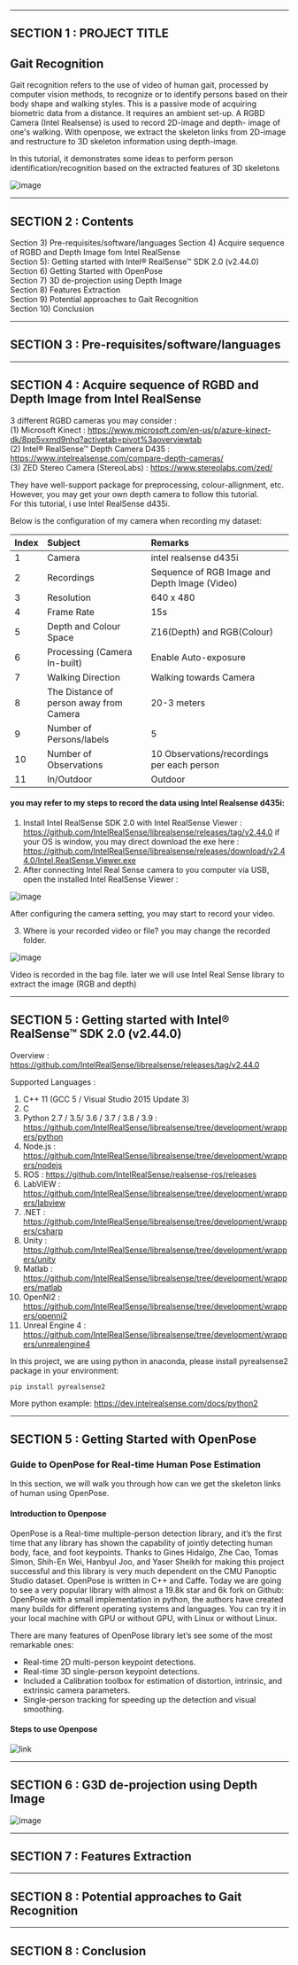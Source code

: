 
---

## SECTION 1 : PROJECT TITLE
## Gait Recognition

Gait recognition refers to the use of video of human gait, processed by computer vision methods, to recognize or to identify persons based on their body shape and walking styles. This is a passive mode of acquiring biometric data from a distance. It requires an ambient set-up. A RGBD Camera (Intel Realsense) is used to record 2D-image and depth- image of one's walking. With openpose, we extract the skeleton links from 2D-image and restructure to 3D skeleton information using depth-image.

In this tutorial, it demonstrates some ideas to perform person identification/recognition based on the extracted features of 3D skeletons

![image](https://user-images.githubusercontent.com/28354028/119382426-969f5a80-bcf4-11eb-962e-3133b91c57aa.png)

---

## SECTION 2 : Contents

Section 3) Pre-requisites/software/languages
Section 4) Acquire sequence of RGBD and Depth Image fom Intel RealSense <br>
Section 5): Getting started with Intel® RealSense™ SDK 2.0 (v2.44.0) <br>
Section 6) Getting Started with OpenPose <br>
Section 7) 3D de-projection using Depth Image <br>
Section 8) Features Extraction <br>
Section 9) Potential approaches to Gait Recognition <br>
Section 10) Conclusion <br>

---

## SECTION 3 : Pre-requisites/software/languages


---

## SECTION 4 : Acquire sequence of RGBD and Depth Image from Intel RealSense

3 different RGBD cameras you may consider : <br>
(1) Microsoft Kinect : https://www.microsoft.com/en-us/p/azure-kinect-dk/8pp5vxmd9nhq?activetab=pivot%3aoverviewtab <br>
(2) Intel® RealSense™ Depth Camera D435 : https://www.intelrealsense.com/compare-depth-cameras/ <br>
(3) ZED Stereo Camera (StereoLabs) : https://www.stereolabs.com/zed/ <br>

They have well-support package for preprocessing, colour-allignment, etc. However, you may get your own depth camera to follow this tutorial. <br>
For this tutorial, i use Intel RealSense d435i. 

Below is the configuration of my camera when recording my dataset:

| Index  |  Subject | Remarks |
| :------------ | :-----------------------|:----------------|
| 1 | Camera | intel realsense d435i |
| 2 | Recordings | Sequence of RGB Image and Depth Image (Video) |
| 3 | Resolution | 640 x 480 |
| 4 | Frame Rate | 15s |
| 5 | Depth and Colour Space | Z16(Depth) and RGB(Colour) |
| 6 | Processing (Camera In-built) | Enable Auto-exposure |
| 7 | Walking Direction | Walking towards Camera |
| 8 | The Distance of person away from Camera | 20-3 meters |
| 9 | Number of Persons/labels | 5 |
| 10 | Number of Observations | 10 Observations/recordings per each person |
| 11 | In/Outdoor | Outdoor |

#### you may refer to my steps to record the data using Intel Realsense d435i:
1) Install Intel RealSense SDK 2.0 with Intel RealSense Viewer : https://github.com/IntelRealSense/librealsense/releases/tag/v2.44.0
if your OS is window, you may direct download the exe here : https://github.com/IntelRealSense/librealsense/releases/download/v2.44.0/Intel.RealSense.Viewer.exe
2) After connecting Intel Real Sense camera to you computer via USB, open the installed Intel RealSense Viewer :

![image](https://user-images.githubusercontent.com/28354028/119943254-5cb8a780-bfc5-11eb-809a-7c60f3afc069.png)

After configuring the camera setting, you may start to record your video.

3) Where is your recorded video or file? you may change the recorded folder.

![image](https://user-images.githubusercontent.com/28354028/119943467-aacdab00-bfc5-11eb-81ce-89743ed764a8.png)

Video is recorded in the bag file. later we will use Intel Real Sense library to extract the image (RGB and depth)

---

## SECTION 5 : Getting started with Intel® RealSense™ SDK 2.0 (v2.44.0)

Overview : https://github.com/IntelRealSense/librealsense/releases/tag/v2.44.0

Supported Languages : <br>
1) C++ 11 (GCC 5 / Visual Studio 2015 Update 3) <br>
2) C <br>
3) Python 2.7 / 3.5/ 3.6 / 3.7 / 3.8 / 3.9  :  https://github.com/IntelRealSense/librealsense/tree/development/wrappers/python <br>
4) Node.js : https://github.com/IntelRealSense/librealsense/tree/development/wrappers/nodejs <br>
5) ROS : https://github.com/IntelRealSense/realsense-ros/releases <br>
6) LabVIEW : https://github.com/IntelRealSense/librealsense/tree/development/wrappers/labview<br>
7) .NET : https://github.com/IntelRealSense/librealsense/tree/development/wrappers/csharp<br>
8) Unity : https://github.com/IntelRealSense/librealsense/tree/development/wrappers/unity<br>
9) Matlab : https://github.com/IntelRealSense/librealsense/tree/development/wrappers/matlab<br>
10) OpenNI2 : https://github.com/IntelRealSense/librealsense/tree/development/wrappers/openni2 <br>
11) Unreal Engine 4 : https://github.com/IntelRealSense/librealsense/tree/development/wrappers/unrealengine4 <br>

In this project, we are using python in anaconda, please install pyrealsense2 package in your environment:

```
pip install pyrealsense2
```

More python example:
https://dev.intelrealsense.com/docs/python2

---

## SECTION 5 : Getting Started with OpenPose
### Guide to OpenPose for Real-time Human Pose Estimation

In this section, we will walk you through how can we get the skeleton links of human using OpenPose.

#### Introduction to Openpose

OpenPose is a Real-time multiple-person detection library, and it’s the first time that any library has shown the capability of jointly detecting human body, face, and foot keypoints. Thanks to Gines Hidalgo, Zhe Cao, Tomas Simon, Shih-En Wei, Hanbyul Joo, and Yaser Sheikh for making this project successful and this library is very much dependent on the CMU Panoptic Studio dataset. OpenPose is written in C++ and Caffe. Today we are going to see a very popular library with almost a 19.8k star and 6k fork on Github: OpenPose with a small implementation in python, the authors have created many builds for different operating systems and languages. You can try it in your local machine with GPU or without GPU, with Linux or without Linux.

There are many features of OpenPose library let’s see some of the most remarkable ones:
* Real-time 2D multi-person keypoint detections.
* Real-time 3D single-person keypoint detections.
* Included a Calibration toolbox for estimation of distortion, intrinsic, and extrinsic camera parameters.
* Single-person tracking for speeding up the detection and visual smoothing.

#### Steps to use Openpose
![link](https://github.com/KevinChngJY/gait_recognition_open_pose/blob/main/section4_record_data)

---

## SECTION 6 : G3D de-projection using Depth Image

![image](https://user-images.githubusercontent.com/28354028/119386323-f3514400-bcf9-11eb-8ed7-112624125c32.png)

---

## SECTION 7 : Features Extraction

---

## SECTION 8 : Potential approaches to Gait Recognition

---

## SECTION 8 : Conclusion
